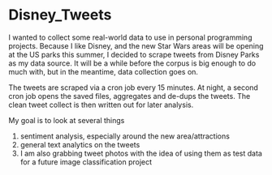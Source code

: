 # Disney_Tweets
I wanted to collect some real-world data to use in personal programming projects.  Because I like Disney, and the new Star Wars areas will be opening at the US parks this summer, I decided to scrape tweets from Disney Parks as my data source.  It will be a while before the corpus is big enough to do much with, but in the meantime, data collection goes on.

The tweets are scraped via a cron job every 15 minutes.  At night, a second cron job opens the saved files, aggregates and de-dups the tweets.  The clean tweet collect is then written out for later analysis.

My goal is to look at several things
1) sentiment analysis, especially around the new area/attractions
2) general text analytics on the tweets
3) I am also grabbing tweet photos with the idea of using them as test data for a future image classification project
